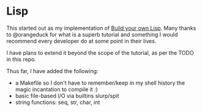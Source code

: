 # Lisp

This started out as my implementation of [Build your own Lisp](http://www.buildyourownlisp.com/). Many thanks to @orangeduck for what is a superb tutorial and something
I would recommend every developer do at some point in their lives.

I have plans to extend it beyond the scope of the tutorial, as per the TODO in this repo.

Thus far, I have added the following:
 - a Makefile so I don't have to remember/keep in my shell history the magic incantation to compile it :)
 - basic file-based I/O via builtins slurp/spit
 - string functions: seq, str, char, int
